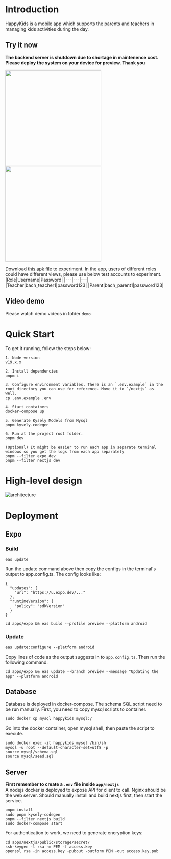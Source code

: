 # Introduction
HappyKids is a mobile app which supports the parents and teachers in managing kids activities during the day.

## Try it now
**The backend server is shutdown due to shortage in maintenence cost. Please deploy the system on your device for preview. Thank you**

<img src="https://github.com/user-attachments/assets/c59c5e28-d498-43f7-b6ec-b30f75d4b62c" data-canonical-src="https://github.com/user-attachments/assets/c59c5e28-d498-43f7-b6ec-b30f75d4b62c" width="300"/>
<img src="https://github.com/user-attachments/assets/4469b42a-0f57-4b4a-a54e-11060c359f2e" data-canonical-src="https://github.com/user-attachments/assets/4469b42a-0f57-4b4a-a54e-11060c359f2e" width="300"/>

Download [this apk file](https://expo.dev/artifacts/eas/2sgsskPDz1dUSpeVwwpi6h.apk) to experiment. In the app, users of different roles could have different views, please use below test accounts to experiment.
|Role|Username|Password|
|---|---|---|
|Teacher|bach_teacher1|password123|
|Parent|bach_parent1|password123|

## Video demo
Please watch demo videos in folder `demo`


# Quick Start

To get it running, follow the steps below:

```
1. Node version
v19.x.x

2. Install dependencies
pnpm i

3. Configure environment variables. There is an `.env.example` in the root directory you can use for reference. Move it to `/nextjs` as well.
cp .env.example .env

4. Start containers
docker-compose up

5. Generate Kysely Models from Mysql
pnpm kysely-codegen

6. Run at the project root folder.
pnpm dev

(Optional) It might be easier to run each app in separate terminal windows so you get the logs from each app separately
pnpm --filter expo dev
pnpm --filter nextjs dev
```

# High-level design
![architecture](https://github.com/user-attachments/assets/40bbceb2-3356-4ac6-a923-399ae98192b0)


# Deployment

## Expo

### Build
```
eas update
```
Run the update command above then copy the configs in the terminal's output to app.config.ts. The config looks like:
```
{
  "updates": {
    "url": "https://u.expo.dev/..."
  },
  "runtimeVersion": {
    "policy": "sdkVersion"
  }
}
```

```
cd apps/expo && eas build --profile preview --platform android
```

### Update
```
eas update:configure --platform android
```

Copy lines of code as the output suggests in to `app.config.ts`. Then run the following command.

```
cd apps/expo && eas update --branch preview --message "Updating the app" --platform android
```

## Database
Database is deployed in docker-compose. The schema SQL script need to be run manually. First, you need to copy mysql scripts to container.
```
sudo docker cp mysql happykids_mysql:/
```
Go into the docker container, open mysql shell, then paste the script
to execute.
```
sudo docker exec -it happykids_mysql /bin/sh
mysql -u root --default-character-set=utf8 -p
source mysql/schema.sql
source mysql/seed.sql
```

## Server
**First remember to create a `.env` file inside `app/nextjs`**\
A nodejs docker is deployed to expose API for client to call. Nginx should be the web server.
Should manually install and build nextjs first, then start the service.
```
pnpm install 
sudo pnpm kysely-codegen
pnpm --filter nextjs build
sudo docker-compose start
```
For authentication to work, we need to generate encryption keys:
```
cd apps/nextjs/public/storage/secret/ 
ssh-keygen -t rsa -m PEM -f access.key
openssl rsa -in access.key -pubout -outform PEM -out access.key.pub
```
